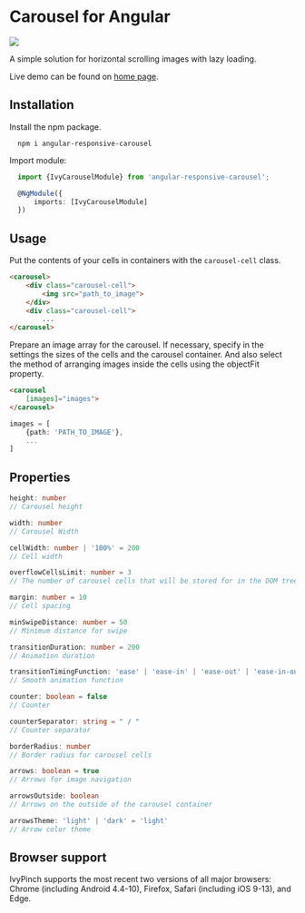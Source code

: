 # Carousel for Angular

<img src="https://badgen.net/bundlephobia/min/angular-responsive-carousel" />

A simple solution for horizontal scrolling images with lazy loading.

Live demo can be found on [home page](http://ivylab.space/carousel).

## Installation

Install the npm package.
```
  npm i angular-responsive-carousel
```
Import module:
```ts
  import {IvyCarouselModule} from 'angular-responsive-carousel';

  @NgModule({
      imports: [IvyCarouselModule]
  })
```

## Usage
Put the contents of your cells in containers with the `carousel-cell` class.

```html
<carousel>
    <div class="carousel-cell">
        <img src="path_to_image">
    </div>
    <div class="carousel-cell">
        ...
</carousel>
```

Prepare an image array for the carousel. If necessary, specify in the settings the sizes of the cells and the carousel container. And also select the method of arranging images inside the cells using the objectFit property.

```html
<carousel
    [images]="images">
</carousel>
```
```ts
images = [
    {path: 'PATH_TO_IMAGE'},
    ...
]
```

## Properties

```ts
height: number
// Carousel height

width: number
// Carousel Width

cellWidth: number | '100%' = 200
// Cell width

overflowCellsLimit: number = 3
// The number of carousel cells that will be stored for in the DOM tree outside the scope.

margin: number = 10
// Cell spacing

minSwipeDistance: number = 50
// Minimum distance for swipe

transitionDuration: number = 200
// Animation duration

transitionTimingFunction: 'ease' | 'ease-in' | 'ease-out' | 'ease-in-out' | 'linear' = 'ease'
// Smooth animation function

counter: boolean = false
// Counter

counterSeparator: string = " / "
// Counter separator

borderRadius: number
// Border radius for carousel cells

arrows: boolean = true
// Arrows for image navigation

arrowsOutside: boolean
// Arrows on the outside of the carousel container

arrowsTheme: 'light' | 'dark' = 'light'
// Arrow color theme
```

## Browser support

IvyPinch supports the most recent two versions of all major browsers: Chrome (including Android 4.4-10), Firefox, Safari (including iOS 9-13), and Edge.